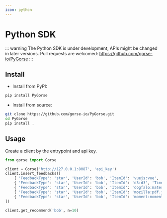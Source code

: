 ```yaml
---
icon: python
---
```

# Python SDK

::: warning
The Python SDK is under development, APIs might be changed in later versions. Pull requests are welcomed: https://github.com/gorse-io/PyGorse
:::

## Install

- Install from PyPI:

```bash
pip install PyGorse
```

- Install from source:

```bash
git clone https://github.com/gorse-io/PyGorse.git
cd PyGorse
pip install .
```

## Usage

Create a client by the entrypoint and api key.

```python
from gorse import Gorse

client = Gorse('http://127.0.0.1:8087', 'api_key')
client.insert_feedbacks([
    { 'FeedbackType': 'star', 'UserId': 'bob', 'ItemId': 'vuejs:vue', 'Timestamp': '2022-02-24' },
    { 'FeedbackType': 'star', 'UserId': 'bob', 'ItemId': 'd3:d3', 'Timestamp': '2022-02-25' },
    { 'FeedbackType': 'star', 'UserId': 'bob', 'ItemId': 'dogfalo:materialize', 'Timestamp': '2022-02-26' },
    { 'FeedbackType': 'star', 'UserId': 'bob', 'ItemId': 'mozilla:pdf.js', 'Timestamp': '2022-02-27' },
    { 'FeedbackType': 'star', 'UserId': 'bob', 'ItemId': 'moment:moment', 'Timestamp': '2022-02-28' }
])

client.get_recommend('bob', n=10)
```

